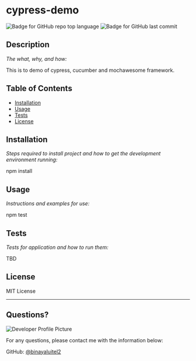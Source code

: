 # cypress-demo

  ![Badge for GitHub repo top language](https://img.shields.io/github/languages/top/binayaluitel2/cypress-demo?style=flat&logo=appveyor) ![Badge for GitHub last commit](https://img.shields.io/github/last-commit/binayaluitel2/cypress-demo?style=flat&logo=appveyor)
    
  
  ## Description 
  
  *The what, why, and how:* 
  
  This is to demo of cypress, cucumber and mochawesome framework. 

  ## Table of Contents
  * [Installation](#installation)
  * [Usage](#usage)
  * [Tests](#tests)
  * [License](#license)
  
  ## Installation
  
  *Steps required to install project and how to get the development environment running:*
  
  npm install
  
  ## Usage 
  
  *Instructions and examples for use:*
  
  npm test
  
  ## Tests
  
  *Tests for application and how to run them:*
  
  TBD
  
  ## License
  
  MIT License
  
  ---
  
  ## Questions?
  
  ![Developer Profile Picture](https://www.cypress.io/static/33498b5f95008093f5f94467c61d20ab/c0bf4/cypress-logo.webp) 
  
  For any questions, please contact me with the information below:
 
  GitHub: [@binayaluitel2](https://api.github.com/users/binayaluitel2)
